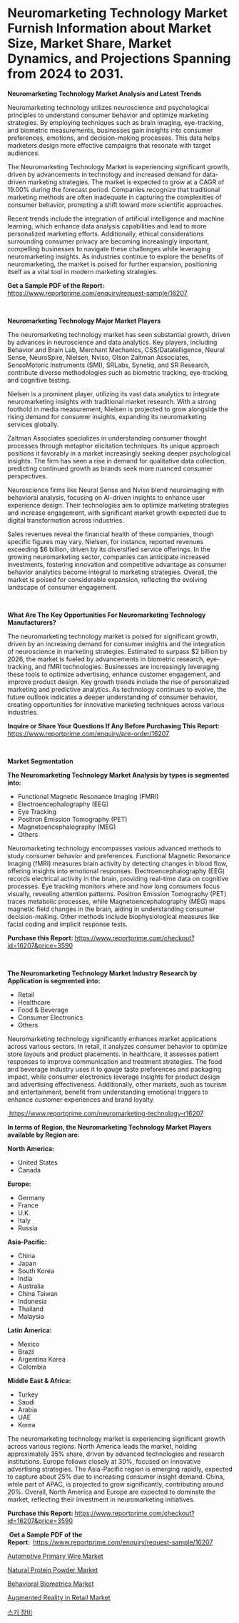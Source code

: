 <p><h1>Neuromarketing Technology Market Furnish Information about Market Size, Market Share, Market Dynamics, and Projections Spanning from 2024 to 2031.</h1></p><p><strong>Neuromarketing Technology Market Analysis and Latest Trends</strong></p>
<p><p>Neuromarketing technology utilizes neuroscience and psychological principles to understand consumer behavior and optimize marketing strategies. By employing techniques such as brain imaging, eye-tracking, and biometric measurements, businesses gain insights into consumer preferences, emotions, and decision-making processes. This data helps marketers design more effective campaigns that resonate with target audiences.</p><p>The Neuromarketing Technology Market is experiencing significant growth, driven by advancements in technology and increased demand for data-driven marketing strategies. The market is expected to grow at a CAGR of 19.00% during the forecast period. Companies recognize that traditional marketing methods are often inadequate in capturing the complexities of consumer behavior, prompting a shift toward more scientific approaches.</p><p>Recent trends include the integration of artificial intelligence and machine learning, which enhance data analysis capabilities and lead to more personalized marketing efforts. Additionally, ethical considerations surrounding consumer privacy are becoming increasingly important, compelling businesses to navigate these challenges while leveraging neuromarketing insights. As industries continue to explore the benefits of neuromarketing, the market is poised for further expansion, positioning itself as a vital tool in modern marketing strategies.</p></p>
<p><strong>Get a Sample PDF of the Report:&nbsp;</strong> <a href="https://www.reportprime.com/enquiry/request-sample/16207">https://www.reportprime.com/enquiry/request-sample/16207</a></p>
<p>&nbsp;</p>
<p><strong>Neuromarketing Technology Major Market Players</strong></p>
<p><p>The neuromarketing technology market has seen substantial growth, driven by advances in neuroscience and data analytics. Key players, including Behavior and Brain Lab, Merchant Mechanics, CSS/Datatelligence, Neural Sense, NeuroSpire, Nielsen, Nviso, Olson Zaltman Associates, SensoMotoric Instruments (SMI), SRLabs, Synetiq, and SR Research, contribute diverse methodologies such as biometric tracking, eye-tracking, and cognitive testing.</p><p>Nielsen is a prominent player, utilizing its vast data analytics to integrate neuromarketing insights with traditional market research. With a strong foothold in media measurement, Nielsen is projected to grow alongside the rising demand for consumer insights, expanding its neuromarketing services globally. </p><p>Zaltman Associates specializes in understanding consumer thought processes through metaphor elicitation techniques. Its unique approach positions it favorably in a market increasingly seeking deeper psychological insights. The firm has seen a rise in demand for qualitative data collection, predicting continued growth as brands seek more nuanced consumer perspectives.</p><p>Neuroscience firms like Neural Sense and Nviso blend neuroimaging with behavioral analysis, focusing on AI-driven insights to enhance user experience design. Their technologies aim to optimize marketing strategies and increase engagement, with significant market growth expected due to digital transformation across industries.</p><p>Sales revenues reveal the financial health of these companies, though specific figures may vary. Nielsen, for instance, reported revenues exceeding $6 billion, driven by its diversified service offerings. In the growing neuromarketing sector, companies can anticipate increased investments, fostering innovation and competitive advantage as consumer behavior analytics become integral to marketing strategies. Overall, the market is poised for considerable expansion, reflecting the evolving landscape of consumer engagement.</p></p>
<p>&nbsp;</p>
<p><strong>What Are The Key Opportunities For Neuromarketing Technology Manufacturers?</strong></p>
<p><p>The neuromarketing technology market is poised for significant growth, driven by an increasing demand for consumer insights and the integration of neuroscience in marketing strategies. Estimated to surpass $2 billion by 2026, the market is fueled by advancements in biometric research, eye-tracking, and fMRI technologies. Businesses are increasingly leveraging these tools to optimize advertising, enhance customer engagement, and improve product design. Key growth trends include the rise of personalized marketing and predictive analytics. As technology continues to evolve, the future outlook indicates a deeper understanding of consumer behavior, creating opportunities for innovative marketing techniques across various industries.</p></p>
<p><strong>Inquire or Share Your Questions If Any Before Purchasing This Report:</strong> <a href="https://www.reportprime.com/enquiry/pre-order/16207">https://www.reportprime.com/enquiry/pre-order/16207</a></p>
<p>&nbsp;</p>
<p><strong>Market Segmentation</strong></p>
<p><strong>The Neuromarketing Technology Market Analysis by types is segmented into:</strong></p>
<p><ul><li>Functional Magnetic Resonance Imaging (FMRI)</li><li>Electroencephalography (EEG)</li><li>Eye Tracking</li><li>Positron Emission Tomography (PET)</li><li>Magnetoencephalography (MEG)</li><li>Others</li></ul></p>
<p><p>Neuromarketing technology encompasses various advanced methods to study consumer behavior and preferences. Functional Magnetic Resonance Imaging (fMRI) measures brain activity by detecting changes in blood flow, offering insights into emotional responses. Electroencephalography (EEG) records electrical activity in the brain, providing real-time data on cognitive processes. Eye tracking monitors where and how long consumers focus visually, revealing attention patterns. Positron Emission Tomography (PET) traces metabolic processes, while Magnetoencephalography (MEG) maps magnetic field changes in the brain, aiding in understanding consumer decision-making. Other methods include biophysiological measures like facial coding and implicit response tests.</p></p>
<p><strong>Purchase this Report:&nbsp;</strong><a href="https://www.reportprime.com/checkout?id=16207&price=3590">https://www.reportprime.com/checkout?id=16207&price=3590</a></p>
<p>&nbsp;</p>
<p><strong>The Neuromarketing Technology Market Industry Research by Application is segmented into:</strong></p>
<p><ul><li>Retail</li><li>Healthcare</li><li>Food & Beverage</li><li>Consumer Electronics</li><li>Others</li></ul></p>
<p><p>Neuromarketing technology significantly enhances market applications across various sectors. In retail, it analyzes consumer behavior to optimize store layouts and product placements. In healthcare, it assesses patient responses to improve communication and treatment strategies. The food and beverage industry uses it to gauge taste preferences and packaging impact, while consumer electronics leverage insights for product design and advertising effectiveness. Additionally, other markets, such as tourism and entertainment, benefit from understanding emotional triggers to enhance customer experiences and brand loyalty.</p></p>
<p><a href="https://www.reportprime.com/neuromarketing-technology-r16207">&nbsp;https://www.reportprime.com/neuromarketing-technology-r16207</a></p>
<p><strong>In terms of Region, the Neuromarketing Technology Market Players available by Region are:</strong></p>
<p>
    <p> <strong> North America: </strong>
        <ul>
            <li>United States</li>
            <li>Canada</li>
        </ul>
        </p> 
    <p> <strong> Europe: </strong>
        <ul>
            <li>Germany</li>
            <li>France</li>
            <li>U.K.</li>
            <li>Italy</li>
            <li>Russia</li>
        </ul>
        </p> 
    <p> <strong> Asia-Pacific: </strong>
        <ul>
            <li>China</li>
            <li>Japan</li>
            <li>South Korea</li>
            <li>India</li>
            <li>Australia</li>
            <li>China Taiwan</li>
            <li>Indonesia</li>
            <li>Thailand</li>
            <li>Malaysia</li>
        </ul>
        </p> 
    <p> <strong> Latin America: </strong>
        <ul>
            <li>Mexico</li>
            <li>Brazil</li>
            <li>Argentina Korea</li>
            <li>Colombia</li>
        </ul>
        </p> 
    <p> <strong> Middle East & Africa: </strong>
        <ul>
            <li>Turkey</li>
            <li>Saudi</li>
            <li>Arabia</li>
            <li>UAE</li>
            <li>Korea</li>
        </ul>
    </p>
    </p>
<p><p>The neuromarketing technology market is experiencing significant growth across various regions. North America leads the market, holding approximately 35% share, driven by advanced technologies and research institutions. Europe follows closely at 30%, focused on innovative advertising strategies. The Asia-Pacific region is emerging rapidly, expected to capture about 25% due to increasing consumer insight demand. China, while part of APAC, is projected to grow significantly, contributing around 20%. Overall, North America and Europe are expected to dominate the market, reflecting their investment in neuromarketing initiatives.</p></p>
<p><strong>Purchase this Report: </strong><a href="https://www.reportprime.com/checkout?id=16207&price=3590">https://www.reportprime.com/checkout?id=16207&price=3590</a></p>
<p>&nbsp;<strong>Get a Sample PDF of the Report:&nbsp;&nbsp;</strong><a href="https://www.reportprime.com/enquiry/request-sample/16207">https://www.reportprime.com/enquiry/request-sample/16207</a></p>
<p><strong></strong></p>
<p><p><a href="https://issuu.com/reportprime-2/docs/automotive-primary-wire-market-size_50d1d9a867a4bd">Automotive Primary Wire Market</a></p><p><a href="https://www.linkedin.com/pulse/why-should-you-invest-natural-protein-powder-market-trends-icbqe?trackingId=IllIqqS2StyVViybUUvlxg%3D%3D">Natural Protein Powder Market</a></p><p><a href="https://github.com/ParvinKhatun77/Market-Research-Report-List-1/blob/main/behavioral-biometrics-market.md">Behavioral Biometrics Market</a></p><p><a href="https://github.com/GraceTurner587/Market-Research-Report-List-1/blob/main/augmented-reality-in-retail-market.md">Augmented Reality in Retail Market</a></p><p><a href="https://medium.com/@terina.1/%EA%B8%80%EB%A1%9C%EB%B2%8C-%EC%8A%A4%ED%82%A4-%EC%9E%A5%EB%B9%84-%EC%8B%9C%EC%9E%A5-%EA%B8%B0%ED%9A%8C%EC%99%80-%EC%8B%9C%EC%9E%A5-%EB%8F%84%EC%A0%84-%EA%B3%BC%EC%A0%9C-2024-2031-2cb788d8aa60">스키 장비</a></p></p>